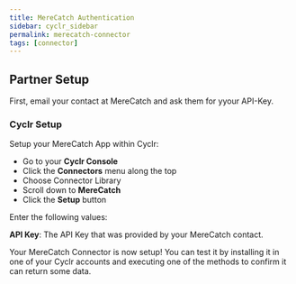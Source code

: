 ```yaml
---
title: MereCatch Authentication
sidebar: cyclr_sidebar
permalink: merecatch-connector
tags: [connector]
---
```


## Partner Setup

First, email your contact at MereCatch and ask them for yyour API-Key.

### Cyclr Setup

Setup your MereCatch App within Cyclr:

*   Go to your **Cyclr Console**
*   Click the **Connectors** menu along the top
*   Choose Connector Library
*   Scroll down to **MereCatch**
*   Click the **Setup** button

Enter the following values:

**API Key**:  The API Key that was provided by your MereCatch contact.

Your MereCatch Connector is now setup! You can test it by installing it in one of your Cyclr accounts and executing one of the methods to confirm it can return some data.

